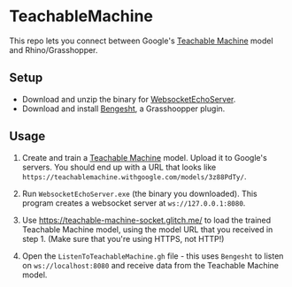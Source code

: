 # TeachableMachine

This repo lets you connect between Google's [Teachable Machine](https://teachablemachine.withgoogle.com/) model and Rhino/Grasshopper.

## Setup

- Download and unzip the binary for [WebsocketEchoServer](https://github.com/dantaeyoung/GrasshopperArsenal/blob/master/WebsocketEchoServer/).
- Download and install [Bengesht](https://www.food4rhino.com/app/bengesht), a Grasshoopper plugin.

## Usage

1. Create and train a [Teachable Machine](https://teachablemachine.withgoogle.com/) model. Upload it to Google's servers. You should end up with a URL that looks like `https://teachablemachine.withgoogle.com/models/3z88PdTy/`.

2. Run `WebsocketEchoServer.exe` (the binary you downloaded). This program creates a websocket server at `ws://127.0.0.1:8080`.

3. Use https://teachable-machine-socket.glitch.me/ to load the trained Teachable Machine model, using the model URL that you received in step 1. (Make sure that you're using HTTPS, not HTTP!)

4. Open the `ListenToTeachableMachine.gh` file - this uses `Bengesht` to listen on `ws://localhost:8080` and receive data from the Teachable Machine model.

